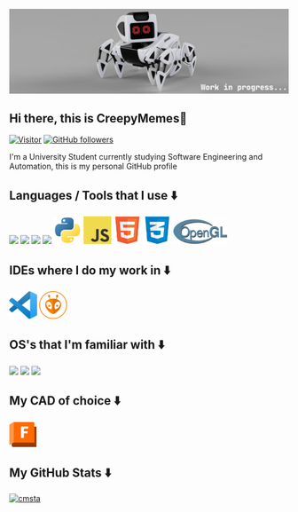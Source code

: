 
![Strandy Robot Current Project](icons/banner.png)

<h2> Hi there, this is CreepyMemes👋 </h2>

[![Visitor](https://visitor-badge.laobi.icu/badge?page_id=CreepyMemes.CreepyMemes)](https://github.com/CreepyMemes) [![GitHub followers](https://img.shields.io/github/followers/CreepyMemes.svg?style=social&label=Follow)](https://github.com/CreepyMemes?tab=followers)

I'm a University Student currently studying Software Engineering and Automation, this is my personal GitHub profile

## Languages / Tools that I use ⬇️
<div>
  <!-- <img src="https://github.com/CreepyMemes/CreepyMEmes/blob/main/icons/java.png?raw=true" height="50px" /> -->  
  <img src="https://upload.wikimedia.org/wikipedia/commons/1/19/C_Logo.png" height="50px" />
  <img src="https://upload.wikimedia.org/wikipedia/commons/1/18/ISO_C%2B%2B_Logo.svg" height="50px" />
  <img src="https://upload.wikimedia.org/wikipedia/commons/9/96/CMake-logo-triangle-high-res.png" height="50px" />
  <img src="https://brandslogos.com/wp-content/uploads/images/large/arduino-logo-1.png" height="50px" /> 
  <img src="https://github.com/CreepyMemes/CreepyMEmes/blob/main/icons/python.png?raw=true" height="50px" />
  <img src="https://github.com/CreepyMemes/CreepyMEmes/blob/main/icons/javascript.png?raw=true" height="50px" />
  <img src="https://github.com/CreepyMemes/CreepyMEmes/blob/main/icons/html.png?raw=true" height="50px" />
  <img src="https://github.com/CreepyMemes/CreepyMEmes/blob/main/icons/css.png?raw=true" height="50px" />
  <img src="https://github.com/CreepyMemes/CreepyMEmes/blob/main/icons/opengl.png?raw=true" height="45px" />
  <!-- <img src="https://www.glfw.org/img/favicon/favicon-196x196.png" height="50px" /> -->
  
</div>

## IDEs where I do my work in ⬇️
<div>
  <img src="https://github.com/CreepyMemes/CreepyMEmes/blob/main/icons/vscode.png?raw=true" height="50px" />
  <img src="https://github.com/CreepyMemes/CreepyMEmes/blob/main/icons/platformio.png?raw=true" height="50px" />
</div>

## OS's that I'm familiar with ⬇️
<div>
  <img src="https://upload.wikimedia.org/wikipedia/commons/thumb/8/87/Windows_logo_-_2021.svg/1024px-Windows_logo_-_2021.svg.png" height="45px" />
  <img src="https://brandslogos.com/wp-content/uploads/images/large/ubuntu-logo.png" height="50px" />
  <img src="https://upload.wikimedia.org/wikipedia/commons/thumb/3/3f/Linux_Mint_logo_without_wordmark.svg/1200px-Linux_Mint_logo_without_wordmark.svg.png" height="50px" />
</div>

## My CAD of choice ⬇️
<div>
  <img src="https://github.com/CreepyMemes/CreepyMEmes/blob/main/icons/fusion360.png?raw=true" height="45px" />
</div>

## My GitHub Stats ⬇️
[![cmsta](https://github-readme-stats.vercel.app/api?username=CreepyMemes&theme=radical)](https://github.com/anuraghazra/github-readme-stats)

